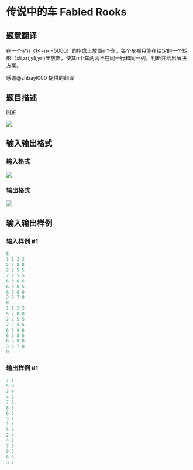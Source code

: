 # 传说中的车 Fabled Rooks

## 题意翻译

在一个n*n（1<=n<=5000）的棋盘上放置n个车，每个车都只能在给定的一个矩形（xli,xri,yli,yri)里放置，使其n个车两两不在同一行和同一列，判断并给出解决方案。

感谢@zhbayl000 提供的翻译

## 题目描述

[problemUrl]: https://uva.onlinejudge.org/index.php?option=com_onlinejudge&Itemid=8&category=23&page=show_problem&problem=2075

[PDF](https://uva.onlinejudge.org/external/111/p11134.pdf)

![](https://cdn.luogu.com.cn/upload/vjudge_pic/UVA11134/bd6c0f2fb7433acc9184472bbe18e9f1a53f823f.png)

## 输入输出格式

### 输入格式

![](https://cdn.luogu.com.cn/upload/vjudge_pic/UVA11134/4e1549d0f9cab4c45c78627adabecc71e886e762.png)

### 输出格式

![](https://cdn.luogu.com.cn/upload/vjudge_pic/UVA11134/81fe8f66faa05106571245120e3fbecf732028ae.png)

## 输入输出样例

### 输入样例 #1

```cpp
8
1 1 2 2
5 7 8 8
2 2 5 5
2 2 5 5
6 3 8 6
6 3 8 5
6 3 8 8
3 6 7 8
8
1 1 2 2
5 7 8 8
2 2 5 5
2 2 5 5
6 3 8 6
6 3 8 5
6 3 8 8
3 6 7 8
0
```


### 输出样例 #1

```cpp
1 1
5 8
2 4
4 2
7 3
8 5
6 6
3 7
1 1
5 8
2 4
4 2
7 3
8 5
6 6
3 7
```


